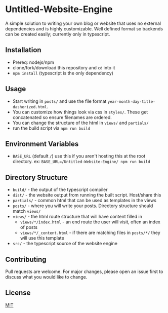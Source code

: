 # Untitled-Website-Engine
A simple solution to writing your own blog or website that uses no external dependencies and is highly customizable. Well defined format so backends can be created easily; currently only in typescript.

## Installation
- Prereq: nodejs/npm
- clone/fork/download this repository and `cd` into it
- `npm install` (typescript is the only dependency)

## Usage
- Start writing in `posts/` and use the file format `year-month-day-title-dasherized.html`.
- You can customize how things look via css in `styles/`. These get concatenated so ensure filenames are ordered.
- You can change the structure of the html in `views/` and `partials/`
- run the build script via `npm run build`

## Environment Variables
- `BASE_URL` (default `/`) use this if you aren't hosting this at the root directory. ex: `BASE_URL=/Untitled-Website-Engine/ npm run build`

## Directory Structure
- `build/` - the output of the typescript compiler
- `dist/` - the website output from running the built script. Host/share this
- `partials/` - common html that can be used as templates in the views
- `posts/` - where you will write your posts. Directory structure should match `views/`
- `views/` - the html route structure that will have content filled in
  - `views/*/index.html` - an end route the user will visit, often an index of posts
  - `views/*/_content.html` - if there are matching files in `posts/*/` they will use this template
- `src/` - the typescript source of the website engine

## Contributing
Pull requests are welcome. For major changes, please open an issue first to discuss what you would like to change.

## License
[MIT](https://choosealicense.com/licenses/mit/)
